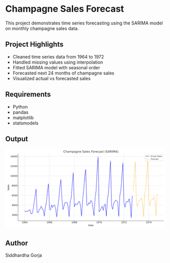 # Champagne Sales Forecast

This project demonstrates time series forecasting using the SARIMA model on monthly champagne sales data.

## Project Highlights
- Cleaned time series data from 1964 to 1972
- Handled missing values using interpolation
- Fitted SARIMA model with seasonal order
- Forecasted next 24 months of champagne sales
- Visualized actual vs forecasted sales

## Requirements
- Python
- pandas
- matplotlib
- statsmodels

## Output
![Forecast Graph](champagne_forecast.png)

## Author
Siddhardha Gorja

